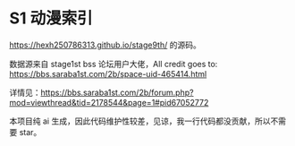 # S1 动漫索引

https://hexh250786313.github.io/stage9th/ 的源码。

数据源来自 stage1st bss 论坛用户大佬，All credit goes to: https://bbs.saraba1st.com/2b/space-uid-465414.html

详情见：https://bbs.saraba1st.com/2b/forum.php?mod=viewthread&tid=2178544&page=1#pid67052772

本项目纯 ai 生成，因此代码维护性较差，见谅，我一行代码都没贡献，所以不需要 star。
